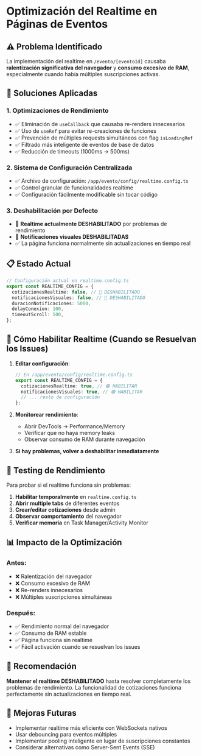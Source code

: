 # Optimización del Realtime en Páginas de Eventos

## ⚠️ Problema Identificado

La implementación del realtime en `/evento/[eventoId]` causaba **ralentización significativa del navegador** y **consumo excesivo de RAM**, especialmente cuando había múltiples suscripciones activas.

## 🔧 Soluciones Aplicadas

### 1. **Optimizaciones de Rendimiento**

- ✅ Eliminación de `useCallback` que causaba re-renders innecesarios
- ✅ Uso de `useRef` para evitar re-creaciones de funciones
- ✅ Prevención de múltiples requests simultáneos con flag `isLoadingRef`
- ✅ Filtrado más inteligente de eventos de base de datos
- ✅ Reducción de timeouts (1000ms → 500ms)

### 2. **Sistema de Configuración Centralizada**

- ✅ Archivo de configuración: `/app/evento/config/realtime.config.ts`
- ✅ Control granular de funcionalidades realtime
- ✅ Configuración fácilmente modificable sin tocar código

### 3. **Deshabilitación por Defecto**

- 🚫 **Realtime actualmente DESHABILITADO** por problemas de rendimiento
- 🚫 **Notificaciones visuales DESHABILITADAS**
- ✅ La página funciona normalmente sin actualizaciones en tiempo real

## 📋 Estado Actual

```typescript
// Configuración actual en realtime.config.ts
export const REALTIME_CONFIG = {
  cotizacionesRealtime: false, // 🔴 DESHABILITADO
  notificacionesVisuales: false, // 🔴 DESHABILITADO
  duracionNotificaciones: 5000,
  delayConexion: 100,
  timeoutScroll: 500,
};
```

## 🔄 Cómo Habilitar Realtime (Cuando se Resuelvan los Issues)

1. **Editar configuración**:

   ```typescript
   // En /app/evento/config/realtime.config.ts
   export const REALTIME_CONFIG = {
     cotizacionesRealtime: true, // 🟢 HABILITAR
     notificacionesVisuales: true, // 🟢 HABILITAR
     // ... resto de configuración
   };
   ```

2. **Monitorear rendimiento**:
   - Abrir DevTools → Performance/Memory
   - Verificar que no haya memory leaks
   - Observar consumo de RAM durante navegación

3. **Si hay problemas, volver a deshabilitar inmediatamente**

## 🧪 Testing de Rendimiento

Para probar si el realtime funciona sin problemas:

1. **Habilitar temporalmente** en `realtime.config.ts`
2. **Abrir multiple tabs** de diferentes eventos
3. **Crear/editar cotizaciones** desde admin
4. **Observar comportamiento** del navegador
5. **Verificar memoria** en Task Manager/Activity Monitor

## 📊 Impacto de la Optimización

### Antes:

- ❌ Ralentización del navegador
- ❌ Consumo excesivo de RAM
- ❌ Re-renders innecesarios
- ❌ Múltiples suscripciones simultáneas

### Después:

- ✅ Rendimiento normal del navegador
- ✅ Consumo de RAM estable
- ✅ Página funciona sin realtime
- ✅ Fácil activación cuando se resuelvan los issues

## 🎯 Recomendación

**Mantener el realtime DESHABILITADO** hasta resolver completamente los problemas de rendimiento. La funcionalidad de cotizaciones funciona perfectamente sin actualizaciones en tiempo real.

## 🔮 Mejoras Futuras

- Implementar realtime más eficiente con WebSockets nativos
- Usar debouncing para eventos múltiples
- Implementar pooling inteligente en lugar de suscripciones constantes
- Considerar alternativas como Server-Sent Events (SSE)
